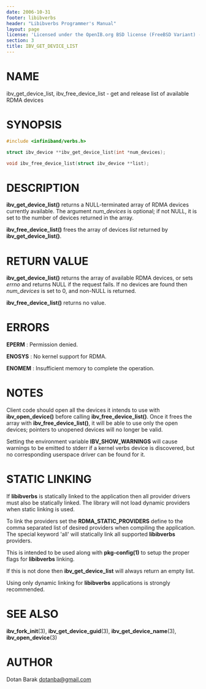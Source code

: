 ```yaml
---
date: 2006-10-31
footer: libibverbs
header: "Libibverbs Programmer's Manual"
layout: page
license: 'Licensed under the OpenIB.org BSD license (FreeBSD Variant) - See COPYING.md'
section: 3
title: IBV_GET_DEVICE_LIST
---
```


# NAME

ibv_get_device_list, ibv_free_device_list - get and release list of available
RDMA devices

# SYNOPSIS

```c
#include <infiniband/verbs.h>

struct ibv_device **ibv_get_device_list(int *num_devices);

void ibv_free_device_list(struct ibv_device **list);
```

# DESCRIPTION

**ibv_get_device_list()** returns a NULL-terminated array of RDMA devices
currently available. The argument *num_devices* is optional; if not NULL, it
is set to the number of devices returned in the array.

**ibv_free_device_list()** frees the array of devices *list* returned by
**ibv_get_device_list()**.

# RETURN VALUE

**ibv_get_device_list()** returns the array of available RDMA devices, or sets
*errno* and returns NULL if the request fails. If no devices are found then
*num_devices* is set to 0, and non-NULL is returned.

**ibv_free_device_list()** returns no value.

# ERRORS

**EPERM**
:	Permission denied.

**ENOSYS**
:	No kernel support for RDMA.

**ENOMEM**
:	Insufficient memory to complete the operation.


# NOTES

Client code should open all the devices it intends to use with
**ibv_open_device()** before calling **ibv_free_device_list()**. Once it frees
the array with **ibv_free_device_list()**, it will be able to use only the
open devices; pointers to unopened devices will no longer be valid.

Setting the environment variable **IBV_SHOW_WARNINGS** will cause warnings to
be emitted to stderr if a kernel verbs device is discovered, but no
corresponding userspace driver can be found for it.

# STATIC LINKING

If **libibverbs** is statically linked to the application then all provider
drivers must also be statically linked. The library will not load dynamic
providers when static linking is used.

To link the providers set the **RDMA_STATIC_PROVIDERS** define to the comma
separated list of desired providers when compiling the application. The
special keyword 'all' will statically link all supported **libibverbs**
providers.

This is intended to be used along with **pkg-config(1)** to setup the proper
flags for **libibverbs** linking.

If this is not done then **ibv_get_device_list** will always return an empty
list.

Using only dynamic linking for **libibverbs** applications is strongly
recommended.

# SEE ALSO

**ibv_fork_init**(3),
**ibv_get_device_guid**(3),
**ibv_get_device_name**(3),
**ibv_open_device**(3)

# AUTHOR

Dotan Barak <dotanba@gmail.com>
